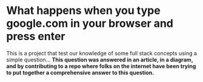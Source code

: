 # What happens when you type google.com in your browser and press enter

This is a project that test our knowledge of some full stack concepts using a simple question...
**This question was answered in an article, in a diagram, and by contributing to a repo where folks on the internet have been trying to put together a comprehensive answer to this question.**
